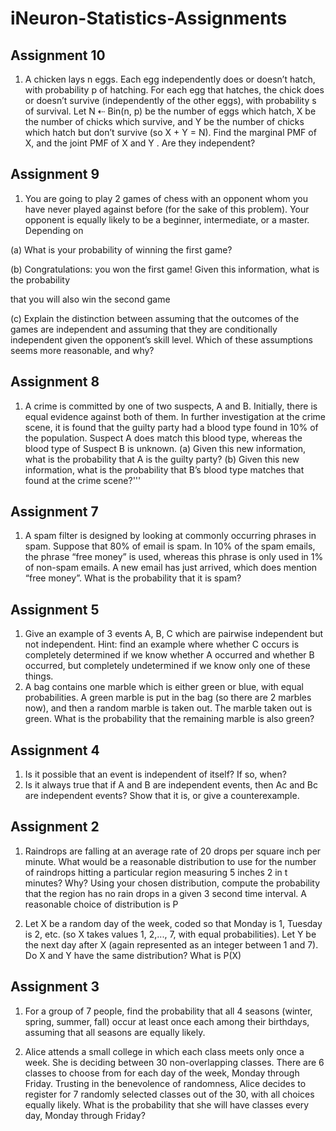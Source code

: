 # iNeuron-Statistics-Assignments

## Assignment 10 
1.  A chicken lays n eggs. Each egg independently does or doesn’t hatch, with probability p of
hatching. For each egg that hatches, the chick does or doesn’t survive (independently of the
other eggs), with probability s of survival. Let N ⇠ Bin(n, p) be the number of eggs which
hatch, X be the number of chicks which survive, and Y be the number of chicks which hatch
but don’t survive (so X + Y = N). Find the marginal PMF of X, and the joint PMF of X and Y .
Are they independent?

## Assignment 9

1. You are going to play 2 games of chess with an opponent whom you have never played against before (for the sake of this problem). Your opponent is equally likely to be a beginner, intermediate, or a master. Depending on

(a) What is your probability of winning the first game?

(b) Congratulations: you won the first game! Given this information, what is the probability

that you will also win the second game

(c) Explain the distinction between assuming that the outcomes of the games are independent and assuming that they are conditionally independent given the opponent’s skill level. Which of these assumptions seems more reasonable, and why?

## Assignment 8 
1. A crime is committed by one of two suspects, A and B. Initially, there is equal evidence
against both of them. In further investigation at the crime scene, it is found that the guilty
party had a blood type found in 10% of the population. Suspect A does match this blood
type, whereas the blood type of Suspect B is unknown. (a) Given this new information, what
is the probability that A is the guilty party? (b) Given this new information, what is the
probability that B’s blood type matches that found at the crime scene?'''

## Assignment 7

1. A spam filter is designed by looking at commonly occurring phrases in spam. Suppose that
80% of email is spam. In 10% of the spam emails, the phrase “free money” is used, whereas
this phrase is only used in 1% of non-spam emails. A new email has just arrived, which does
mention “free money”. What is the probability that it is spam?

## Assignment 5

1. Give an example of 3 events A, B, C which are pairwise independent but not independent.
Hint: find an example where whether C occurs is completely determined if we know whether
A occurred and whether B occurred, but completely undetermined if we know only one of
these things.
2. A bag contains one marble which is either green or blue, with equal probabilities. A green
marble is put in the bag (so there are 2 marbles now), and then a random marble is taken
out. The marble taken out is green. What is the probability that the remaining marble is also
green?

## Assignment 4

1. Is it possible that an event is independent of itself? If so, when?
2. Is it always true that if A and B are independent events, then Ac and Bc are independent
events? Show that it is, or give a counterexample.


## Assignment 2

1. Raindrops are falling at an average rate of 20 drops per square inch per minute. What would
be a reasonable distribution to use for the number of raindrops hitting a particular region
measuring 5 inches 2 in t minutes? Why? Using your chosen distribution, compute the
probability that the region has no rain drops in a given 3 second time interval. A reasonable
choice of distribution is P


2. Let X be a random day of the week, coded so that Monday is 1, Tuesday is 2, etc. (so X takes
values 1, 2,..., 7, with equal probabilities). Let Y be the next day after X (again represented as
an integer between 1 and 7). Do X and Y have the same distribution? What is P(X)

## Assignment 3

1. For a group of 7 people, find the probability that all 4 seasons (winter, spring, summer, fall)
occur at least once each among their birthdays, assuming that all seasons are equally likely.


2. Alice attends a small college in which each class meets only once a week. She is deciding
between 30 non-overlapping classes. There are 6 classes to choose from for each day of the
week, Monday through Friday. Trusting in the benevolence of randomness, Alice decides to
register for 7 randomly selected classes out of the 30, with all choices equally likely. What is
the probability that she will have classes every day, Monday through Friday?
